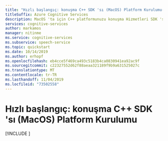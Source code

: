 ```yaml
---
title: "Hızlı başlangıç: konuşma C++ SDK 'sı (MacOS) Platform Kurulumu-konuşma hizmeti"
titleSuffix: Azure Cognitive Services
description: MacOS 'ta için C++ platformunuzu konuşma Hizmetleri SDK 'sı ile ayarlamak için bu kılavuzu kullanın.
services: cognitive-services
author: markamos
manager: nitinme
ms.service: cognitive-services
ms.subservice: speech-service
ms.topic: quickstart
ms.date: 10/14/2019
ms.author: erhopf
ms.openlocfilehash: eb4cce5f469ca493c5183b4ca0830941ea92ac9f
ms.sourcegitcommit: c22327552d62f88aeaa321189f9b9a631525027c
ms.translationtype: MT
ms.contentlocale: tr-TR
ms.lasthandoff: 11/04/2019
ms.locfileid: "73502558"
---
```

# <a name="quickstart-speech-sdk-c-macos-platform-setup"></a>Hızlı başlangıç: konuşma C++ SDK 'sı (MacOS) Platform Kurulumu

[!INCLUDE [](includes/quickstarts/platform/cpp-macos.md)]